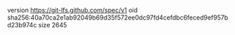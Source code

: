 version https://git-lfs.github.com/spec/v1
oid sha256:40a70ca2e1ab92049b69d35f572ee0dc97fd4cefdbc6feced9ef957bd23b974c
size 2645
